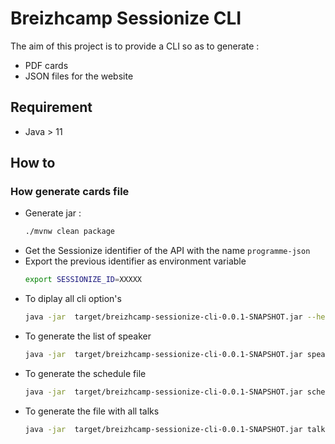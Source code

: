 # Breizhcamp Sessionize CLI

The aim of this project is to provide a CLI so as to generate :
* PDF cards
* JSON files for the website

## Requirement

* Java > 11

## How to 

### How generate cards file
* Generate jar :
  ```bash
  ./mvnw clean package 
  ```
* Get the Sessionize identifier of the API with the name `programme-json`
* Export the previous identifier as environment variable 
    ```bash
    export SESSIONIZE_ID=XXXXX
   ```
* To diplay all cli option's
    ```bash
    java -jar  target/breizhcamp-sessionize-cli-0.0.1-SNAPSHOT.jar --help
   ```
* To generate the list of speaker
    ```bash
    java -jar  target/breizhcamp-sessionize-cli-0.0.1-SNAPSHOT.jar speaker
   ```
* To generate the schedule file
    ```bash
    java -jar  target/breizhcamp-sessionize-cli-0.0.1-SNAPSHOT.jar schedule
   ```
* To generate the file with all talks
    ```bash
    java -jar  target/breizhcamp-sessionize-cli-0.0.1-SNAPSHOT.jar talk
   ```